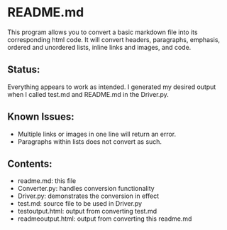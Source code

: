 README.md
=========

This program allows you to convert a basic markdown file into its corresponding html code. It will convert headers, paragraphs, emphasis, ordered and unordered lists, inline links and images, and code. 

Status:
------

Everything appears to work as intended. I generated my desired output when I called test.md and README.md in the Driver.py. 

Known Issues:
------------------------

+   Multiple links or images in one line will return an error. 
+   Paragraphs within lists does not convert as such. 

Contents:
---------

+   readme.md: this file
+   Converter.py: handles conversion functionality
+   Driver.py: demonstrates the conversion in effect
+   test.md: source file to be used in Driver.py
+   testoutput.html: output from converting test.md
+   readmeoutput.html: output from converting this readme.md